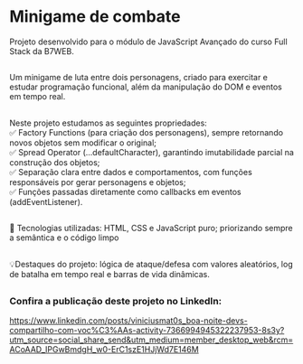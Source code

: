 # Minigame de combate
Projeto desenvolvido para o módulo de JavaScript Avançado do curso Full Stack da B7WEB.
##
Um minigame de luta entre dois personagens, criado para exercitar e estudar programação funcional, além da manipulação do DOM e eventos em tempo real.
##
Neste projeto estudamos as seguintes propriedades:<br>
✅ Factory Functions (para criação dos personagens), sempre retornando novos objetos sem modificar o original;<br>
✅ Spread Operator (...defaultCharacter), garantindo imutabilidade parcial na construção dos objetos;<br>
✅ Separação clara entre dados e comportamentos, com funções responsáveis por gerar personagens e objetos;<br>
✅ Funções passadas diretamente como callbacks em eventos (addEventListener).<br>
##
🤖 Tecnologias utilizadas: HTML, CSS e JavaScript puro; priorizando sempre a semântica e o código limpo
##
💡Destaques do projeto: lógica de ataque/defesa com valores aleatórios, log de batalha em tempo real e barras de vida dinâmicas.
##
### Confira a publicação deste projeto no LinkedIn:
https://www.linkedin.com/posts/viniciusmat0s_boa-noite-devs-compartilho-com-voc%C3%AAs-activity-7366994945322237953-8s3y?utm_source=social_share_send&utm_medium=member_desktop_web&rcm=ACoAAD_IPGwBmdgH_w0-ErC1szE1HJjWd7E146M
